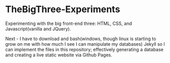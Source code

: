 # TheBigThree-Experiments
Experimenting with the big front-end three: HTML, CSS, and Javascript(vanilla and JQuery).

Next - I have to download and bash(windows, though linux is starting to grow on me with how much I see I can manipulate my databases) Jekyll so I can implement the files in this repository; effectively generating a database and creating a live static website via Github Pages.
